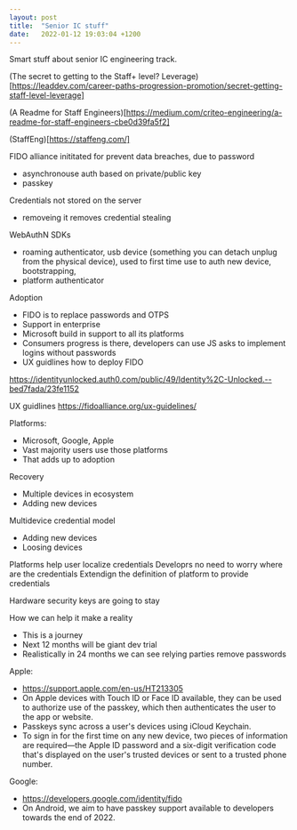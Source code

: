 ```yaml
---
layout: post
title:  "Senior IC stuff"
date:   2022-01-12 19:03:04 +1200
---
```


Smart stuff about senior IC engineering track.

(The secret to getting to the Staff+ level? Leverage)[https://leaddev.com/career-paths-progression-promotion/secret-getting-staff-level-leverage]

(A Readme for Staff Engineers)[https://medium.com/criteo-engineering/a-readme-for-staff-engineers-cbe0d39fa5f2]

(StaffEng)[https://staffeng.com/]



FIDO alliance inititated for prevent data breaches, due to password 
- asynchronouse auth based on private/public key
- passkey

Credentials not stored on the server
- removeing it removes credential stealing

WebAuthN SDKs
- roaming authenticator, usb device (something you can detach unplug from the physical device), used to first time use to auth new device, bootstrapping, 
- platform authenticator

Adoption
- FIDO is to replace passwords and OTPS
- Support in enterprise
- Microsoft build in support to all its platforms
- Consumers progress is there, developers can use JS asks to implement logins without passwords
- UX guidlines how to deploy FIDO

https://identityunlocked.auth0.com/public/49/Identity%2C-Unlocked.--bed7fada/23fe1152

UX guidlines
https://fidoalliance.org/ux-guidelines/

Platforms:
- Microsoft, Google, Apple
- Vast majority users use those platforms
- That adds up to adoption

Recovery
- Multiple devices in ecosystem
- Adding new devices


Multidevice credential model
- Adding new devices
- Loosing devices

Platforms help user localize credentials
Developrs no need to worry where are the credentials
Extendign the definition of platform to provide credentials

Hardware security keys are going to stay

How we can help it make a reality
- This is a journey
- Next 12 months will be giant dev trial
- Realistically in 24 months we can see relying parties remove passwords


Apple:
- https://support.apple.com/en-us/HT213305
- On Apple devices with Touch ID or Face ID available, they can be used to authorize use of the passkey, which then authenticates the user to the app or website.
- Passkeys sync across a user's devices using iCloud Keychain.
- To sign in for the first time on any new device, two pieces of information are required—the Apple ID password and a six-digit verification code that's displayed on the user's trusted devices or sent to a trusted phone number.


Google:
- https://developers.google.com/identity/fido
- On Android, we aim to have passkey support available to developers towards the end of 2022.